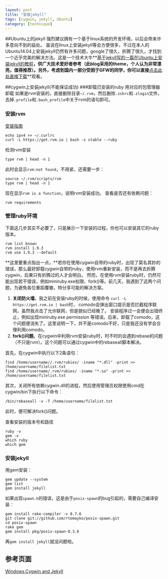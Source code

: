 ```yaml
---
layout: post
title: "安装jekyll"
tags: [cygwin, jekyll, Ubuntu]
category: [technique]
---
```

  

##Ubuntu上的jekyll
强烈建议拥有一个基于linux系统的开发环境，以后会带来许多意向不到的益处。
虽说在linux上安装jekyll等会方便很多，不过在本人的Ubuntu14.04上安装jekyll仍然有许多问题，google了很久，折腾了很久，才找到一个近乎完美的解决方法。这是一个技术大牛**[基于jekyll写的一篇在Ubuntu上安装jekyll的教程](http://michaelchelen.net/81fa/install-jekyll-2-ubuntu-14-04/)**，供广大技术爱好者参考（此blog采用的theme，个人认为非常漂亮，值得推荐）。另外，考虑到国内一部分受困于GFW的同学，你可以直接**[点击此处直接下载](/resources/Install-Jekyll-2-on-Ubuntu14.04–michaelchelen.pdf "下载pdf文件")**观看。
  
##cygwin上安装jekyll(不能保证成功)
###卸载已安装的ruby
用对应的包管理器卸载
如果是rvm安装的，直接删除目录`~/.rvm`，然后删除`.zshrc`和`.zlogin`文件，去掉`.profile`和`.bash_profile`中关于rvm的语句即可。

### 安装rvm
[安装指南](https://rvm.io/rvm/install/)

    echo ipv4 >> ~/.curlrc
    curl -L https://get.rvm.io | bash -s stable --ruby

检测rvm安装

    type rvm | head -n 1

此时会显示`rvm:not found`，不用紧，还需要一步：

    source ~/.rvm/scripts/rvm
	type rvm | head -n 1

现在显示`rvm is a function`，说明rvm安装成功。
查看是否还有依赖问题：

    rvm requirements

### 管理ruby环境
下面这几步其实不必要了，只是展示一下安装的过程，你也可以安装其它的ruby版本。

    rvm list known
    rvm install 1.9.3
    rvm use 1.9.3 --default

**这里要重点指出一点，**若你在使用cygwin自带的ruby时，出现了莫名其妙的错误，那么最好卸载cygwin自带的ruby，使用rvm重新安装，而不是再去折腾cygwin，后果只有折腾过的人才会明白。
然而，在使用rvm安装ruby时，仍然可能出现若干错误，例如miniruby.exe权限、fork()等。前几天，我遇到了这两个问题，为避免各位重蹈覆辙，特分享可能的解决方案。  
  
1. **关闭防火墙**。我之前在安装ruby的时候，使用命令 `curl -L https://get.rvm.io | bash`时， comodo会弹出窗口提示是否拦截程序联网，虽然我点击了允许联网，但是貌似已经晚了。
安装程序过一会便会出错终止，例如出现miniruby.exe permission 等错误。后来，卸载了comodo，这个问题便消失了。这里说明一下，并不是comodo不好，只是我还没有学会合理利用comodo。  
2. **fork()问题**。在cygwin中利用rvm安装ruby时，时不时的会遇到rebase的问题（不只是rvm）。这个问题可以通过cygwin中的rebaseall脚本解决。  
  
  首先，在cygwin中执行以下2条语句：
    
    find /home/username//.rvm/rubies/ -iname "*.dll" -print >> /home/username/filelist.txt  
    find /home/username/.rvm/rubies/ -iname "*.so" -print >> /home/username/filelist.txt

其次，关闭所有依赖cygwin.dll的进程，然后使用管理员权限使用cmd在cygwin/bin下执行以下命令：
    
    /bin/rebaseall -v -T /home/username/filelist.txt
    
此时，便可解决fork()问题。
  
  查看安装的版本号和路径

    ruby -v
    gem -v
    which ruby
    which gem

### 安装jekyll
用gem安装：

    gem update --system
    gem list
    gem install jekyll

如果出现`spawn.h`的错误，这是由于`posix-spawn`的bug引起的，需要自己编译安装：
	
    gem install rake-compiler -v 0.7.6
    git clone git://github.com/rtomayko/posix-spawn.git
    cd posix-spawn
    rake gem
    gem install pkg/posix-spawn-0.3.6

再`gem install jekyll`就没问题啦。

## 参考页面
[Windows,Cygwin and Jekyll](http://matt.scharley.me/2012/03/10/windows-cygwin-and-jekyll.html)
